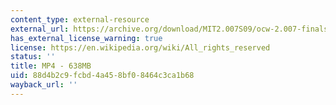 ```yaml
---
content_type: external-resource
external_url: https://archive.org/download/MIT2.007S09/ocw-2.007-finals-13may2005-220k.mp4
has_external_license_warning: true
license: https://en.wikipedia.org/wiki/All_rights_reserved
status: ''
title: MP4 - 638MB
uid: 88d4b2c9-fcbd-4a45-8bf0-8464c3ca1b68
wayback_url: ''
---
```


